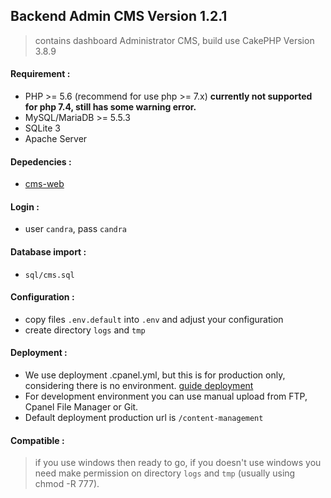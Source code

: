 ## Backend Admin CMS Version 1.2.1
> contains dashboard Administrator CMS, build use CakePHP Version 3.8.9

#### Requirement :
- PHP >= 5.6 (recommend for use php >= 7.x) **currently not supported for php 7.4, still has some warning error.**
- MySQL/MariaDB >= 5.5.3
- SQLite 3
- Apache Server

#### Depedencies :
- [cms-web](https://bitbucket.org/candra_rahmawan/cms-web/src/master/)

#### Login :
- user `candra`, pass `candra`

#### Database import :
- `sql/cms.sql`

#### Configuration :
- copy files `.env.default` into `.env` and adjust your configuration
- create directory `logs` and `tmp`

#### Deployment :
- We use deployment .cpanel.yml, but this is for production only, considering there is no environment. [guide deployment](https://docs.cpanel.net/knowledge-base/web-services/guide-to-git-deployment/)
- For development environment you can use manual upload from FTP, Cpanel File Manager or Git.
- Default deployment production url is `/content-management`

#### Compatible :
> if you use windows then ready to go, if you doesn't use windows you need make permission on directory `logs` and `tmp` (usually using chmod -R 777).
